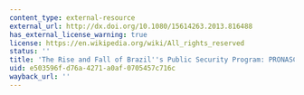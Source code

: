 ```yaml
---
content_type: external-resource
external_url: http://dx.doi.org/10.1080/15614263.2013.816488
has_external_license_warning: true
license: https://en.wikipedia.org/wiki/All_rights_reserved
status: ''
title: 'The Rise and Fall of Brazil''s Public Security Program: PRONASCI'
uid: e503596f-d76a-4271-a0af-0705457c716c
wayback_url: ''
---
```

